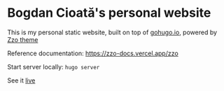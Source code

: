 # Bogdan Cioată's personal website

This is my personal static website, built on top of [gohugo.io](https://gohugo.io/), powered by [Zzo theme](https://github.com/zzossig/hugo-theme-zzo)

Reference documentation: https://zzo-docs.vercel.app/zzo

Start server locally: `hugo server`

See it [live](https://bogdan-cioata.github.io/)
